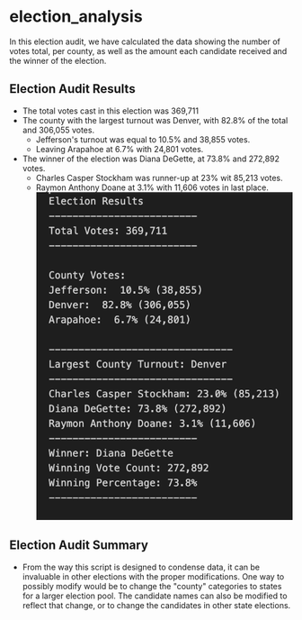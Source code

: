 # election_analysis

In this election audit, we have calculated the data showing the number of votes total, per county, as well as the amount each candidate received and the winner of the election.

## Election Audit Results

* The total votes cast in this election was 369,711
* The county with the largest turnout was Denver, with 82.8% of the total and 306,055 votes. 
  * Jefferson's turnout was equal to 10.5% and 38,855 votes. 
  * Leaving Arapahoe at 6.7% with 24,801 votes.
* The winner of the election was Diana DeGette, at 73.8% and 272,892 votes. 
  * Charles Casper Stockham was runner-up at 23% wit 85,213 votes.
  * Raymon Anthony Doane at 3.1% with 11,606 votes in last place.
![Election_Audit](Election_Audit.png)

## Election Audit Summary

* From the way this script is designed to condense data, it can be invaluable in other elections with the proper modifications. One way to possibly modify would be to change the "county" categories to states for a larger election pool. The candidate names can also be modified to reflect that change, or to change the candidates in other state elections.

